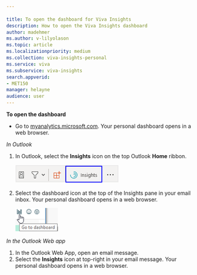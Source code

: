 ```yaml
---

title: To open the dashboard for Viva Insights
description: How to open the Viva Insights dashboard 
author: madehmer
ms.author: v-lilyolason
ms.topic: article
ms.localizationpriority: medium 
ms.collection: viva-insights-personal 
ms.service: viva 
ms.subservice: viva-insights 
search.appverid: 
- MET150 
manager: helayne
audience: user
---
```


**To open the dashboard**

* Go to [myanalytics.microsoft.com](https://myanalytics.microsoft.com). Your personal  dashboard opens in a web browser.

*In Outlook*

1. In Outlook, select the **Insights** icon on the top Outlook **Home** ribbon.

   ![Insights icon.](../../Images/mya/use/insights-icon.png)

2. Select the dashboard icon at the top of the Insights pane in your email inbox. Your personal dashboard opens in a web browser.

   ![dashboard icon.](../../Images/mya/use/mya-db-icon.png)

*In the Outlook Web app*

1. In the Outlook Web App, open an email message.
2. Select the **Insights** icon at top-right in your email message. Your personal dashboard opens in a web browser.